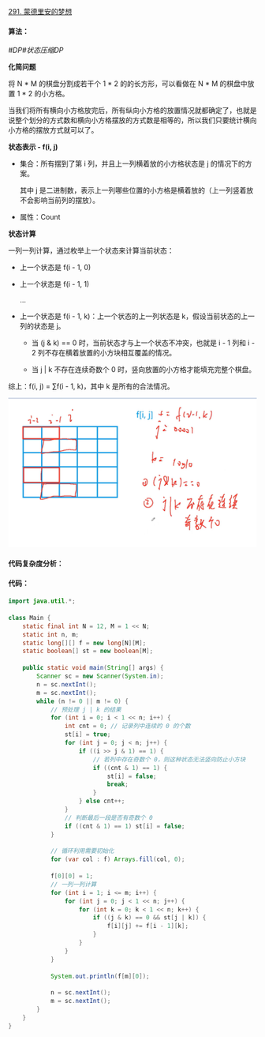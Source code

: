 [291. 蒙德里安的梦想](https://www.acwing.com/problem/content/293/)

#### 算法：

*#DP#状态压缩DP*

**化简问题**

将 N * M 的棋盘分割成若干个 1 * 2 的的长方形，可以看做在 N * M 的棋盘中放置 1 * 2 的小方格。

当我们将所有横向小方格放完后，所有纵向小方格的放置情况就都确定了，也就是说整个划分的方式数和横向小方格摆放的方式数是相等的，所以我们只要统计横向小方格的摆放方式就可以了。

**状态表示 - f(i, j)**

- 集合：所有摆到了第 i 列，并且上一列横着放的小方格状态是 j 的情况下的方案。

  其中 j 是二进制数，表示上一列哪些位置的小方格是横着放的（上一列竖着放不会影响当前列的摆放）。

- 属性：Count

**状态计算**

一列一列计算，通过枚举上一个状态来计算当前状态：

- 上一个状态是 f(i - 1, 0)

- 上一个状态是 f(i - 1, 1)

  ...

- 上一个状态是 f(i - 1, k)：上一个状态的上一列状态是 k，假设当前状态的上一列的状态是 j。

  - 当 (j & k) == 0 时，当前状态才与上一个状态不冲突，也就是 i - 1 列和 i - 2 列不存在横着放置的小方块相互覆盖的情况。
  
  - 当 j | k 不存在连续奇数个 0 时，竖向放置的小方格才能填充完整个棋盘。

综上：f(i, j) = ∑f(i - 1, k)，其中 k 是所有的合法情况。

![291](../../assets/0291.png)

#### 代码复杂度分析：



#### 代码：

```java
import java.util.*;

class Main {
    static final int N = 12, M = 1 << N;
    static int n, m;
    static long[][] f = new long[N][M];
    static boolean[] st = new boolean[M];
    
    public static void main(String[] args) {
        Scanner sc = new Scanner(System.in);
        n = sc.nextInt();
        m = sc.nextInt();
        while (n != 0 || m != 0) {
            // 预处理 j | k 的结果
            for (int i = 0; i < 1 << n; i++) {
                int cnt = 0; // 记录列中连续的 0 的个数
                st[i] = true;
                for (int j = 0; j < n; j++) {
                    if ((i >> j & 1) == 1) {
                        // 若列中存在奇数个 0，则这种状态无法竖向防止小方块
                        if ((cnt & 1) == 1) {
                            st[i] = false;
                            break;
                        }
                    } else cnt++;
                }
                // 判断最后一段是否有奇数个 0
                if ((cnt & 1) == 1) st[i] = false;
            }
            
            // 循环利用需要初始化
            for (var col : f) Arrays.fill(col, 0);
            
            f[0][0] = 1;
            // 一列一列计算
            for (int i = 1; i <= m; i++) {
                for (int j = 0; j < 1 << n; j++) {
                    for (int k = 0; k < 1 << n; k++) {
                        if ((j & k) == 0 && st[j | k]) {
                            f[i][j] += f[i - 1][k];
                        }
                    }
                }
            }
            
            System.out.println(f[m][0]);
            
            n = sc.nextInt();
            m = sc.nextInt();
        }
    }
}
```

